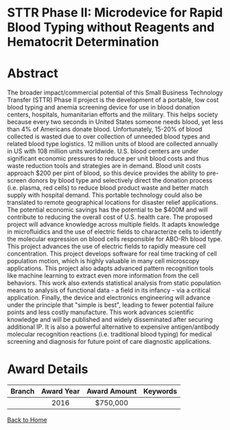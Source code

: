 
STTR Phase II: Microdevice for Rapid Blood Typing without Reagents and Hematocrit Determination
===============================================================================================

# Abstract


The broader impact/commercial potential of this Small Business Technology Transfer (STTR) Phase II project is the development of a portable, low cost blood typing and anemia screening device for use in blood donation centers, hospitals, humanitarian efforts and the military. This helps society because every two seconds in United States someone needs blood, yet less than 4% of Americans donate blood. Unfortunately, 15-20% of blood collected is wasted due to over collection of unneeded blood types and related blood type logistics. 12 million units of blood are collected annually in US with 108 million units worldwide. U.S. blood centers are under significant economic pressures to reduce per unit blood costs and thus waste reduction tools and strategies are in demand. Blood unit costs approach $200 per pint of blood, so this device provides the ability to pre-screen donors by blood type and selectively direct the donation process (i.e. plasma, red cells) to reduce blood product waste and better match supply with hospital demand. This portable technology could also be translated to remote geographical locations for disaster relief applications. The potential economic savings has the potential to be $400M and will contribute to reducing the overall cost of U.S. health care. The proposed project will advance knowledge across multiple fields. It adapts knowledge in microfluidics and the use of electric fields to characterize cells to identify the molecular expression on blood cells responsible for ABO-Rh blood type. This project advances the use of electric fields to rapidly measure cell concentration. This project develops software for real time tracking of cell population motion, which is highly valuable in many cell microscopy applications. This project also adapts advanced pattern recognition tools like machine learning to extract even more information from the cell behaviors. This work also extends statistical analysis from static population means to analysis of functional data - a field in its infancy - via a critical application. Finally, the device and electronics engineering will advance under the principle that "simple is best", leading to fewer potential failure points and less costly manufacture. This work advances scientific knowledge and will be published and widely disseminated after securing additional IP. It is also a powerful alternative to expensive antigen/antibody molecular recognition reactions (i.e. traditional blood typing) for medical screening and diagnosis for future point of care diagnostic applications.  

# Award Details

|Branch|Award Year|Award Amount|Keywords|
| :---: | :---: | :---: | :---: |
||2016|$750,000||
  
  


[Back to Home](https://github.com/chrischow/dod_sbir_awards/Reports/JT/#268)